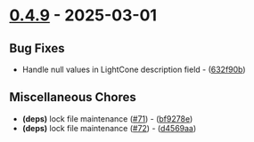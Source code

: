 # [0.4.9](https://github.com/seriaati/hakushin-py/compare/v0.4.8..v0.4.9) - 2025-03-01

## Bug Fixes

- Handle null values in LightCone description field - ([632f90b](https://github.com/seriaati/hakushin-py/commit/632f90b98869362ba1a6b0c976edc3be8278a215))

## Miscellaneous Chores

- **(deps)** lock file maintenance ([#71](https://github.com/seriaati/hakushin-py/issues/71)) - ([bf9278e](https://github.com/seriaati/hakushin-py/commit/bf9278ec5d191c6db79d6adbc23b6078c78a86f4))
- **(deps)** lock file maintenance ([#72](https://github.com/seriaati/hakushin-py/issues/72)) - ([d4569aa](https://github.com/seriaati/hakushin-py/commit/d4569aa1ef84b1a1f01e31f906a5c8c4fa447be3))


